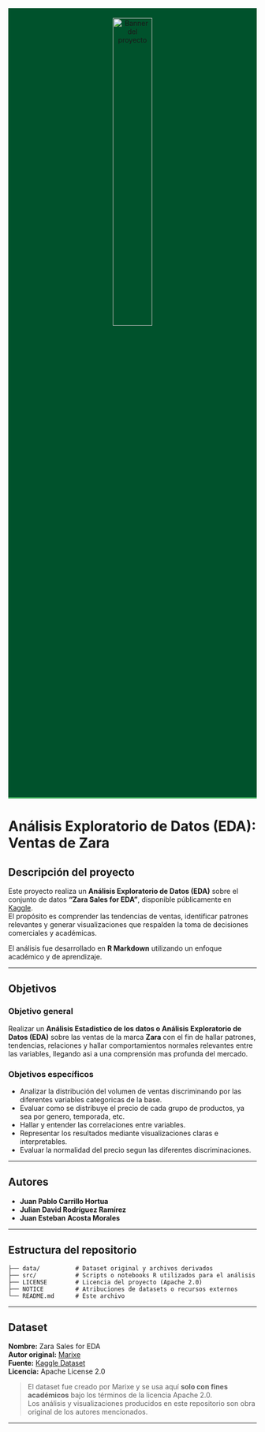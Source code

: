 <div style="width:100%; background-color:#00522c; border-bottom:3px solid #34a853; padding:20px 0; text-align:center;">
  <img src="https://pattern-lab-externado-prod.web.app/images/logo-uec.svg" alt="Banner del proyecto" width="40%">
</div>

# Análisis Exploratorio de Datos (EDA): Ventas de Zara

## Descripción del proyecto

Este proyecto realiza un **Análisis Exploratorio de Datos (EDA)** sobre el conjunto de datos **“Zara Sales for EDA”**, disponible públicamente en [Kaggle](https://www.kaggle.com/datasets/marixe/zara-sales-for-eda).  
El propósito es comprender las tendencias de ventas, identificar patrones relevantes y generar visualizaciones que respalden la toma de decisiones comerciales y académicas.

El análisis fue desarrollado en **R Markdown** utilizando un enfoque académico y de aprendizaje.

---
## Objetivos

### Objetivo general

Realizar un **Análisis Estadistico de los datos o Análisis Exploratorio de Datos (EDA)** sobre las ventas de la marca **Zara** con el fin de hallar patrones, tendencias, relaciones y hallar comportamientos normales relevantes entre las variables, llegando asi a una comprensión mas profunda del mercado.

### Objetivos específicos

- Analizar la distribución del volumen de ventas discriminando por las diferentes variables categoricas de la base.
- Evaluar como se distribuye el precio de cada grupo de productos, ya sea por genero, temporada, etc. 
- Hallar y entender las correlaciones entre variables.
- Representar los resultados mediante visualizaciones claras e interpretables.
- Evaluar la normalidad del precio segun las diferentes discriminaciones. 

---
## Autores

- **Juan Pablo Carrillo Hortua**  
- **Julian David Rodríguez Ramírez**  
- **Juan Esteban Acosta Morales**

---

## Estructura del repositorio
```text
├── data/          # Dataset original y archivos derivados
├── src/           # Scripts o notebooks R utilizados para el análisis
├── LICENSE        # Licencia del proyecto (Apache 2.0)
├── NOTICE         # Atribuciones de datasets o recursos externos
└── README.md      # Este archivo
```
---

## Dataset

**Nombre:** Zara Sales for EDA  
**Autor original:** [Marixe](https://www.kaggle.com/marixe)  
**Fuente:** [Kaggle Dataset](https://www.kaggle.com/datasets/marixe/zara-sales-for-eda)  
**Licencia:** Apache License 2.0  

>  El dataset fue creado por Marixe y se usa aquí **solo con fines académicos** bajo los términos de la licencia Apache 2.0.  
> Los análisis y visualizaciones producidos en este repositorio son obra original de los autores mencionados.

---

